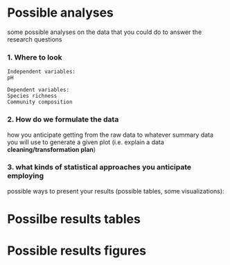 # Possible analyses
some possible analyses on the data that you could do to answer the research questions
### 1. Where to look 
	Independent variables:
	pH

	Dependent variables:
	Species richness
	Community composition 

### 2. How do we formulate the data

how you anticipate getting from the raw data to whatever summary data you will use to generate a given plot 
(i.e. explain a data **cleaning/transformation plan**)

### 3. what kinds of statistical approaches you anticipate employing


possible ways to present your results (possible tables, some visualizations): 

# Possilbe results tables


# Possible results figures 


